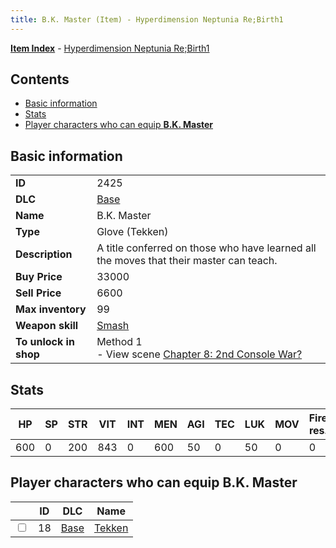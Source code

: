 ```yaml
---
title: B.K. Master (Item) - Hyperdimension Neptunia Re;Birth1
---
```


[**Item Index**](/neptunia/rb1/item/index.html) - [Hyperdimension Neptunia Re;Birth1](/neptunia/rb1)

## Contents

- [Basic information](#basic-information)
- [Stats](#stats)
- [Player characters who can equip **B.K. Master**](#player-characters-who-can-equip-bk-master)
## Basic information

|   |   |
| -- | -- |
| **ID** | 2425 |
| **DLC** | [Base](/neptunia/rb1/dlc/1-base.html) |
| **Name** | B.K. Master |
| **Type** | Glove (Tekken) |
| **Description** | A title conferred on those who have learned all the moves that their master can teach. |
| **Buy Price** | 33000 |
| **Sell Price** | 6600 |
| **Max inventory** | 99 |
| **Weapon skill** | [Smash](/neptunia/rb1/skill/1-2902-smash.html) |
| **To unlock in shop** | Method 1<br />- View scene [Chapter 8: 2nd Console War?](/neptunia/rb1/scene/1-802-chapter-8-2nd-console-war.html) |


## Stats

| HP | SP | STR | VIT | INT | MEN | AGI | TEC | LUK | MOV | Fire res. | Ice res. | Wind res. | Lightning res. |
| -- | -- | --- | --- | --- | --- | --- | --- | --- | --- | --------- | -------- | --------- | -------------- |
| 600 | 0 | 200 | 843 | 0 | 600 | 50 | 0 | 50 | 0 | 0 | 0 | 0 | 0 |


## Player characters who can equip **B.K. Master**

|    | ID | DLC | Name |
| -- | -- | --- | ---- |
| <input type="checkbox" id="rb1-player-1-18" class="trackbox" /> | 18 | [Base](/neptunia/rb1/dlc/1-base.html) | [Tekken](/neptunia/rb1/player/1-18-tekken.html) |
